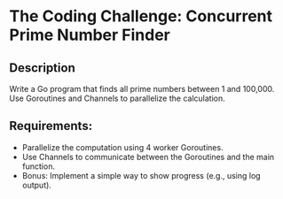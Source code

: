 # The Coding Challenge: Concurrent Prime Number Finder

## Description

Write a Go program that finds all prime numbers between 1 and 100,000. Use Goroutines and Channels to parallelize the calculation.

## Requirements:

- Parallelize the computation using 4 worker Goroutines.
- Use Channels to communicate between the Goroutines and the main function.
- Bonus: Implement a simple way to show progress (e.g., using log output).
